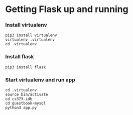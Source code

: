 # Getting Flask up and running
### Install virtualenv
```
pip3 install virtualenv
virtualenv .virtualenv
cd .virtualenv
```
### Install flask
```
pip3 install flask
```
### Start virtualenv and run app
```
cd .virtualenv
source bin/activate
cd cs373-idb
cd guestbook-mysql
python3 app.py
```
